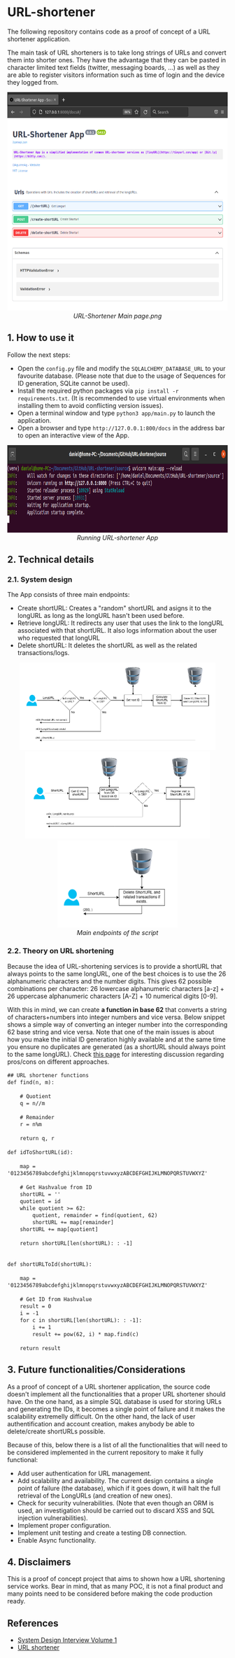 # URL-shortener
The following repository contains code as a proof of concept of a URL shortener application.

The main task of URL shorteners is to take long strings of URLs and convert them into shorter ones. They have the advantage that they can be pasted in character limited text fields (twitter, messaging boards, ...) as well as they are able to register visitors information such as time of login and the device they logged from.

<p align="middle">
  <img src="documentation/URL-Shortener%20Main%20page.png" alt="URL-Shortener Main page.png" height=500></br>
  <i>URL-Shortener Main page.png</i>
</p>

## 1. How to use it
Follow the next steps:
* Open the `config.py` file and modify the `SQLALCHEMY_DATABASE_URL` to your favourite database. (Please note that due to the usage of Sequences for ID generation, SQLite cannot be used).
* Install the required python packages via `pip install -r requirements.txt`. (It is recommended to use virtual environments when installing them to avoid conflicting version issues).
* Open a terminal window and type `python3 app/main.py` to launch the application.
* Open a browser and type `http://127.0.0.1:800/docs` in the address bar to open an interactive view of the App.

<p align="middle">
  <img src="documentation/Running%20URL-shortener%20App.png" alt="Running URL-shortener App.png" height=200></br>
  <i>Running URL-shortener App</i>
</p>

## 2. Technical details

### 2.1. System design
The App consists of three main endpoints:
* Create shortURL: Creates a "random" shortURL and asigns it to the longURL as long as the longURL hasn't been used before. 
* Retrieve longURL: It redirects any user that uses the link to the longURL associated with that shortURL. It also logs information about the user who requested that longURL
* Delete shortURL: It deletes the shortURL as well as the related transactions/logs.

<p align="middle">
  <img src="documentation/Process%20diagram%20for%20creating%20a%20ShortURL.png" alt="Process diagram for creating a ShortURL.png" height=200>
  <img src="documentation/Process%20diagram%20for%20retrieving%20the%20LongURL.png" alt="Process diagram for retrieving the LongURL.png" height=200>
  <img src="documentation/Process%20diagram%20for%20deleting%20a%20ShortURL.png" alt="Process diagram for deleting a ShortURL.png" height=200>
  </br>
  <i>Main endpoints of the script</i>
</p>

### 2.2. Theory on URL shortening
Because the idea of URL-shortening services is to provide a shortURL that always points to the same longURL, one of the best choices is to use the 26 alphanumeric characters and the number digits. This gives 62 possible combinations per character: 26 lowercase alphanumeric characters [a-z] + 26 uppercase alphanumeric characters [A-Z] + 10 numerical digits [0-9].

With this in mind, we can create **a function in base 62** that converts a string of characters+numbers into integer numbers and vice versa.  Below snippet shows a simple way of converting an integer number into the corresponding 62 base string and vice versa. Note that one of the main issues is about how you make the initial ID generation highly available and at the same time you ensure no duplicates are generated (as a shortURL should always point to the same longURL). Check [this page](https://www.geeksforgeeks.org/system-design-url-shortening-service/) for interesting discussion regarding pros/cons on different approaches.

```
## URL shortener functions
def find(n, m):
     
    # Quotient
    q = n//m
     
    # Remainder
    r = n%m
    
    return q, r

def idToShortURL(id):
    
    map = '0123456789abcdefghijklmnopqrstuvwxyzABCDEFGHIJKLMNOPQRSTUVWXYZ'

    # Get Hashvalue from ID
    shortURL = ''
    quotient = id
    while quotient >= 62:
        quotient, remainder = find(quotient, 62)
        shortURL += map[remainder]
    shortURL += map[quotient]
    
    return shortURL[len(shortURL): : -1]


def shortURLToId(shortURL):
    
    map = '0123456789abcdefghijklmnopqrstuvwxyzABCDEFGHIJKLMNOPQRSTUVWXYZ'
    
    # Get ID from Hashvalue
    result = 0
    i = -1
    for c in shortURL[len(shortURL): : -1]:
        i += 1
        result += pow(62, i) * map.find(c)
        
    return result
```

## 3. Future functionalities/Considerations
As a proof of concept of a URL shortener application, the source code doesn't implement all the functionalities that a proper URL shortener should have. On the one hand, as a simple SQL database is used for storing URLs and generating the IDs, it becomes a single point of failure and it makes the scalability extremelly difficult. On the other hand, the lack of user authentification and account creation, makes anybody be able to delete/create shortURLs possible. 

Because of this, below there is a list of all the functionalities that will need to be considered implemented in the current repository to make it fully functional:
* Add user authentication for URL management.
* Add scalability and availability. The current design contains a single point of failure (the database), which if it goes down, it will halt the full retrieval of the LongURLs (and creation of new ones).
* Check for security vulnerabilities. (Note that even though an ORM is used, an investigation should be carried out to discard XSS and SQL injection vulnerabilities).
* Implement proper configuration.
* Implement unit testing and create a testing DB connection.
* Enable Async functionality.

## 4. Disclaimers
This is a proof of concept project that aims to shown how a URL shortening service works. Bear in mind, that as many POC, it is not a final product and many points need to be considered before making the code production ready.


## References
* [System Design Interview Volume 1](https://blog.bytebytego.com/p/system-design-interview-books-volume)
* [URL shortener](https://www.geeksforgeeks.org/system-design-url-shortening-service/)
